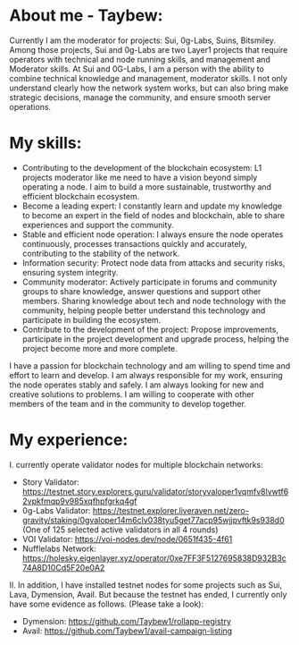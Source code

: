 # **About me - Taybew:**
Currently I am the moderator for projects: Sui, 0g-Labs, Suins, Bitsmiley. Among those projects, Sui and 0g-Labs are two Layer1 projects that require operators with technical and node running skills, and management and Moderator skills. At Sui and 0G-Labs, I am a person with the ability to combine technical knowledge and management, moderator skills. I not only understand clearly how the network system works, but can also bring make strategic decisions, manage the community, and ensure smooth server operations.

# **My skills**:
- Contributing to the development of the blockchain ecosystem: L1 projects moderator like me need to have a vision beyond simply operating a node. I aim to build a more sustainable, trustworthy and efficient blockchain ecosystem.
- Become a leading expert: I constantly learn and update my knowledge to become an expert in the field of nodes and blockchain, able to share experiences and support the community.
- Stable and efficient node operation: I always ensure the node operates continuously, processes transactions quickly and accurately, contributing to the stability of the network.
- Information security: Protect node data from attacks and security risks, ensuring system integrity.
- Community moderator: Actively participate in forums and community groups to share knowledge, answer questions and support other members. Sharing knowledge about tech and node technology with the community, helping people better understand this technology and participate in building the ecosystem.
- Contribute to the development of the project: Propose improvements, participate in the project development and upgrade process, helping the project become more and more complete.

I have a passion for blockchain technology and am willing to spend time and effort to learn and develop. I am always responsible for my work, ensuring the node operates stably and safely. I am always looking for new and creative solutions to problems. I am willing to cooperate with other members of the team and in the community to develop together.

# **My experience:**
I. currently operate validator nodes for multiple blockchain networks: 
- Story Validator: https://testnet.story.explorers.guru/validator/storyvaloper1vqmfv8lvwtf62vpkfmqp9v985xqfhpfgrkq4gf
- 0g-Labs Validator: https://testnet.explorer.liveraven.net/zero-gravity/staking/0gvaloper14m6clv038tyu5get77acp95wjjpvftk9s938d0 (One of 125 selected active validators in all 4 rounds)
- VOI Validator: https://voi-nodes.dev/node/0651f435-4f61
- Nufflelabs Network: https://holesky.eigenlayer.xyz/operator/0xe7FF3F5127695838D932B3c74A8D10Cd5F20e0A2

II. In addition, I have installed testnet nodes for some projects such as Sui, Lava, Dymension, Avail. But because the testnet has ended, I currently only have some evidence as follows. (Please take a look): 
- Dymension: https://github.com/Taybew1/rollapp-registry
- Avail: https://github.com/Taybew1/avail-campaign-listing
